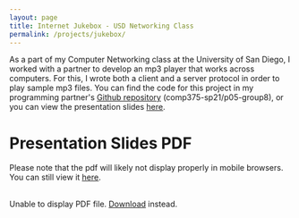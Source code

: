 ```yaml
---
layout: page
title: Internet Jukebox - USD Networking Class
permalink: /projects/jukebox/
---
```


As a part of my Computer Networking class at the University of San Diego, I worked with a partner to develop an mp3 player that works across computers. For this, I wrote both a client and a server protocol in order to play sample mp3 files. You can find the code for this project in my programming partner's <a href = "https://github.com/ndelafuente/bec307/tree/main/comp375-sp21/p05-group8" target = "_blank"><u>Github repository</u></a> (comp375-sp21/p05-group8), or you can view the presentation slides <a href = "/docs/assets/Presentation-slides.pdf" target = "_blank"><u>here</u></a>.

<html>
  <head>
    <title>Internet Jukebox Presentation Slides</title>
  </head>
  <body>
    <h1>Presentation Slides PDF</h1>
    <p>Please note that the pdf will likely not display properly in mobile browsers. You can still view it <a href = "/docs/assets/Presentation-slides.pdf" target = "_blank"><u>here</u></a>.<br><br>
    <object data="/docs/assets/Presentation-slides.pdf" type="application/pdf" width="100%" height="500px">
      <p>Unable to display PDF file. <a href="/docs/assets/Presentation-slides.pdf">Download</a> instead.</p>
    </object>